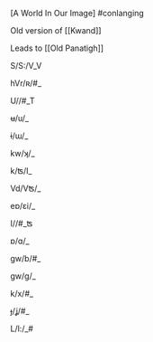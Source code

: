 [A World In Our Image]
#conlanging

Old version of [[Kwand]]

Leads to [[Old Panatigh]]

S/S:/V_V

hVr/ʀ/#_

U//#_T

ʉ/u/_

ɨ/ɯ/_

kw/ʞ/_

k/ʦ/I_

Vd/Vʦ/_

eɒ/ɛi/_

I//#_ʦ

ɒ/ɑ/_

gw/b/#_

gw/g/_

k/x/#_

ɟ/ʝ/#_

L/l:/_#